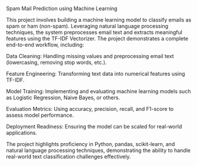 Spam Mail Prediction using Machine Learning

This project involves building a machine learning model to classify emails as spam or ham (non-spam). Leveraging natural language processing techniques, the system preprocesses email text and extracts meaningful features using the TF-IDF Vectorizer. The project demonstrates a complete end-to-end workflow, including:

Data Cleaning: Handling missing values and preprocessing email text (lowercasing, removing stop words, etc.).

Feature Engineering: Transforming text data into numerical features using TF-IDF.

Model Training: Implementing and evaluating machine learning models such as Logistic Regression, Naive Bayes, or others.

Evaluation Metrics: Using accuracy, precision, recall, and F1-score to assess model performance.

Deployment Readiness: Ensuring the model can be scaled for real-world applications.

The project highlights proficiency in Python, pandas, scikit-learn, and natural language processing techniques, demonstrating the ability to handle real-world text classification challenges effectively.


